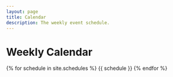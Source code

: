 ```yaml
---
layout: page
title: Calendar
description: The weekly event schedule. 
---
```


# Weekly Calendar

{% for schedule in site.schedules %}
{{ schedule }}
{% endfor %}
